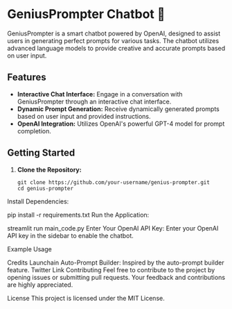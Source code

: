 # GeniusPrompter Chatbot 🚀

GeniusPrompter is a smart chatbot powered by OpenAI, designed to assist users in generating perfect prompts for various tasks. The chatbot utilizes advanced language models to provide creative and accurate prompts based on user input.

## Features
- **Interactive Chat Interface:** Engage in a conversation with GeniusPrompter through an interactive chat interface.
- **Dynamic Prompt Generation:** Receive dynamically generated prompts based on user input and provided instructions.
- **OpenAI Integration:** Utilizes OpenAI's powerful GPT-4 model for prompt completion.

## Getting Started
1. **Clone the Repository:**
   ```
   git clone https://github.com/your-username/genius-prompter.git
   cd genius-prompter
   ```
Install Dependencies:


pip install -r requirements.txt
Run the Application:


streamlit run main_code.py
Enter Your OpenAI API Key:
Enter your OpenAI API key in the sidebar to enable the chatbot.

Example Usage

Credits
Launchain Auto-Prompt Builder: Inspired by the auto-prompt builder feature. Twitter Link
Contributing
Feel free to contribute to the project by opening issues or submitting pull requests. Your feedback and contributions are highly appreciated.

License
This project is licensed under the MIT License.